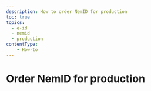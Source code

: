 ```yaml
---
description: How to order NemID for production
toc: true
topics:
  - e-id
  - nemid
  - production
contentType: 
    - How-to
---
```


# Order NemID for production